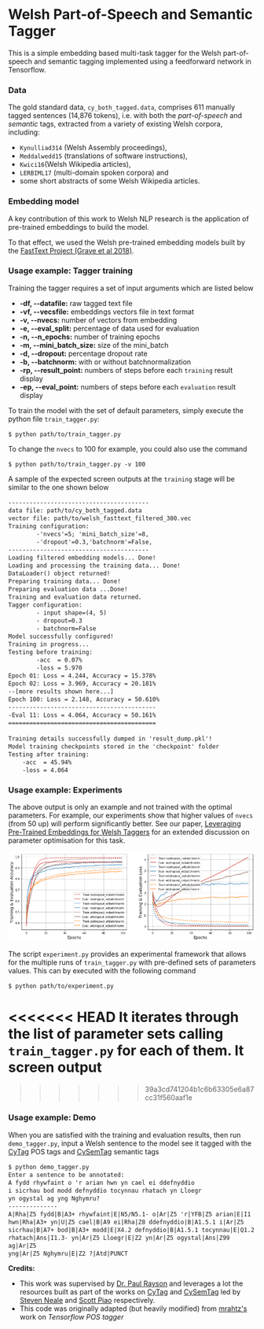 # Welsh Part-of-Speech and Semantic Tagger 

This is a simple embedding based multi-task tagger for the Welsh part-of-speech and semantic tagging implemented using a feedforward network in Tensorflow.

### Data
The gold standard data, `cy_both_tagged.data`, comprises 611 manually tagged sentences (14,876 tokens), i.e. with both the *part-of-speech* and *semantic* tags,  extracted from a variety of existing Welsh corpora, including:
* `Kynulliad314` (Welsh Assembly proceedings),
* `Meddalwedd15` (translations of software instructions),
* `Kwici16`(Welsh Wikipedia articles),
* `LERBIML17` (multi-domain spoken corpora) and
* some short abstracts of some Welsh Wikipedia articles.

### Embedding model
A key contribution of this work to Welsh NLP research is the application of pre-trained embeddings to build the model. 

To that effect, we used the Welsh pre-trained embedding models built by the [FastText Project (Grave et al 2018)](https://dl.fbaipublicfiles.com/fasttext/vectors-crawl/cc.cy.300.vec.gz). 

### Usage example: Tagger training
Training the tagger requires a set of input arguments which are listed below

 - **-df, --datafile:** raw tagged text file
 - **-vf, --vecsfile:** embeddings vectors file in text format
 - **-v, --nvecs:** number of vectors from embedding
 - **-e, --eval_split:** percentage of data used for evaluation
 - **-n, --n_epochs:** number of training epochs
 - **-m, --mini_batch_size:** size of the mini_batch
 - **-d, --dropout:** percentage dropout rate
 - **-b, --batchnorm:** with or without batchnormalization
 - **-rp, --result_point:** numbers of steps before each `training` result display
 - **-ep, --eval_point:** numbers of steps before each `evaluation` result display

To train the model with the set of default parameters, simply execute the python file `train_tagger.py`:

```
$ python path/to/train_tagger.py
```
To change the `nvecs` to 100 for example, you could also use the command

```
$ python path/to/train_tagger.py -v 100
```

A sample of the expected screen outputs at the `training` stage will be similar to the one shown below

```Running in Eager mode.
----------------------------------------
data file: path/to/cy_both_tagged.data
vector file: path/to/welsh_fasttext_filtered_300.vec
Training configuration:
        -'nvecs'=5; 'mini_batch_size'=8, 
        -'dropout'=0.3,'batchnorm'=False,
----------------------------------------
Loading filtered embedding models... Done!
Loading and processing the training data... Done!
DataLoader() object returned!
Preparing training data... Done!
Preparing evaluation data ...Done!
Training and evaluation data returned.
Tagger configuration:
        - input shape=(4, 5)
        - dropout=0.3
        - batchnorm=False
Model successfully configured!
Training in progress...
Testing before training:
        -acc  = 0.07%
        -loss = 5.970
Epoch 01: Loss = 4.244, Accuracy = 15.378%
Epoch 02: Loss = 3.969, Accuracy = 20.181%
--[more results shown here...]
Epoch 100: Loss = 2.148, Accuracy = 50.610%
------------------------------------------
-Eval 11: Loss = 4.064, Accuracy = 50.161%
==========================================

Training details successfully dumped in 'result_dump.pkl'!
Model training checkpoints stored in the 'checkpoint' folder
Testing after training:
	-acc  = 45.94%
	-loss = 4.064

```

### Usage example: Experiments
The above output is only an example and not trained with the optimal parameters. For example, our experiments show that higher values of `nvecs` (from 50 up) will perform significantly better. See our paper, [Leveraging Pre-Trained Embeddings for Welsh Taggers](https://www.aclweb.org/anthology/W19-4332.pdf) for an extended discussion on parameter optimisation for this task.

![Graph](https://github.com/CorCenCC/welsh_pos_sem_tagger/blob/master/graph.png)

The script `experiment.py` provides an experimental framework that allows for the multiple runs of `train_tagger.py` with pre-defined  sets of parameters values. This can by executed with the following command

```
$ python path/to/experiment.py
```
<<<<<<< HEAD
It iterates through the list of parameter sets calling `train_tagger.py` for each of them. It screen output
=======

>>>>>>> 39a3cd741204b1c6b63305e6a87cc31f560aaf1e

### Usage example: Demo
When you are satisfied with the training and evaluation results, then run `demo_tagger.py`, input a Welsh sentence to the model see it tagged with the [CyTag](https://github.com/IgnatiusEzeani/CyTag) POS tags and [CySemTag](http://eprints.lancs.ac.uk/123588/1/lrec2018_cysemtagger.pdf) semantic tags

```
$ python demo_tagger.py
Enter a sentence to be annotated:
A fydd rhywfaint o 'r arian hwn yn cael ei ddefnyddio
i sicrhau bod modd defnyddio tocynnau rhatach yn Lloegr
yn ogystal ag yng Nghymru?
--------------
A|Rha|Z5 fydd|B|A3+ rhywfaint|E|N5/N5.1- o|Ar|Z5 'r|YFB|Z5 arian|E|I1 
hwn|Rha|A3+ yn|U|Z5 cael|B|A9 ei|Rha|Z8 ddefnyddio|B|A1.5.1 i|Ar|Z5
sicrhau|B|A7+ bod|B|A3+ modd|E|X4.2 defnyddio|B|A1.5.1 tocynnau|E|Q1.2 
rhatach|Ans|I1.3- yn|Ar|Z5 Lloegr|E|Z2 yn|Ar|Z5 ogystal|Ans|Z99 ag|Ar|Z5 
yng|Ar|Z5 Nghymru|E|Z2 ?|Atd|PUNCT
```
**Credits:**
- This work was supervised by [Dr. Paul Rayson](https://www.lancaster.ac.uk/scc/about-us/people/paul-rayson) and leverages a lot the resources built as part of the works on [CyTag](https://github.com/CorCenCC/CyTag) and [CySemTag](http://eprints.lancs.ac.uk/123588/1/lrec2018_cysemtagger.pdf) led by [Steven Neale](http://www.corcencc.org/steven-neale/) and [Scott Piao](https://www.lancaster.ac.uk/people-profiles/scott-piao) respectively.
- This code was originally adapted (but heavily modified) from [mrahtz's](https://github.com/mrahtz/tensorflow-pos-tagger) work on *Tensorflow POS tagger*
